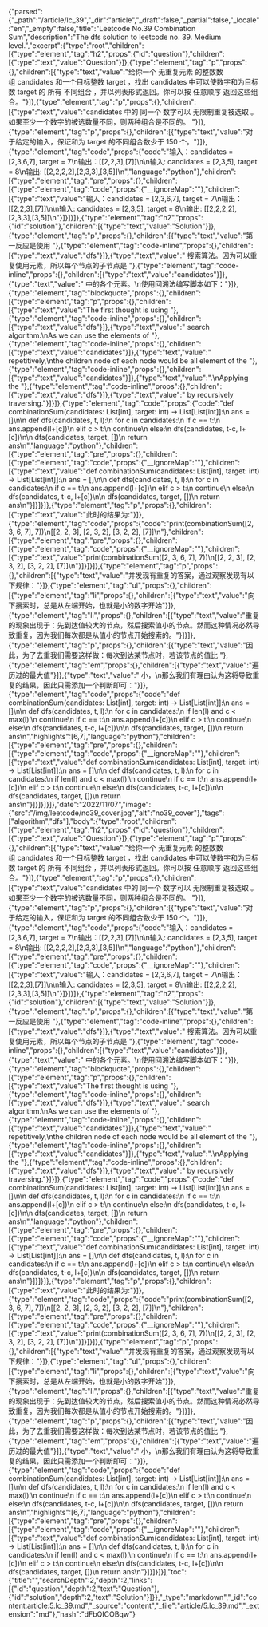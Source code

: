 {"parsed":{"_path":"/article/lc_39","_dir":"article","_draft":false,"_partial":false,"_locale":"en","_empty":false,"title":"Leetcode No.39 Combination Sum","description":"The dfs solution to leetcode no. 39. Medium level.","excerpt":{"type":"root","children":[{"type":"element","tag":"h2","props":{"id":"question"},"children":[{"type":"text","value":"Question"}]},{"type":"element","tag":"p","props":{},"children":[{"type":"text","value":"给你一个 无重复元素 的整数数组 candidates 和一个目标整数 target ，找出 candidates 中可以使数字和为目标数 target 的 所有 不同组合 ，并以列表形式返回。你可以按 任意顺序 返回这些组合。"}]},{"type":"element","tag":"p","props":{},"children":[{"type":"text","value":"candidates 中的 同一个 数字可以 无限制重复被选取 。如果至少一个数字的被选数量不同，则两种组合是不同的。 "}]},{"type":"element","tag":"p","props":{},"children":[{"type":"text","value":"对于给定的输入，保证和为 target 的不同组合数少于 150 个。"}]},{"type":"element","tag":"code","props":{"code":"输入：candidates = [2,3,6,7], target = 7\n输出：[[2,2,3],[7]]\n\n输入: candidates = [2,3,5], target = 8\n输出: [[2,2,2,2],[2,3,3],[3,5]]\n","language":"python"},"children":[{"type":"element","tag":"pre","props":{},"children":[{"type":"element","tag":"code","props":{"__ignoreMap":""},"children":[{"type":"text","value":"输入：candidates = [2,3,6,7], target = 7\n输出：[[2,2,3],[7]]\n\n输入: candidates = [2,3,5], target = 8\n输出: [[2,2,2,2],[2,3,3],[3,5]]\n"}]}]}]},{"type":"element","tag":"h2","props":{"id":"solution"},"children":[{"type":"text","value":"Solution"}]},{"type":"element","tag":"p","props":{},"children":[{"type":"text","value":"第一反应是使用 "},{"type":"element","tag":"code-inline","props":{},"children":[{"type":"text","value":"dfs"}]},{"type":"text","value":" 搜索算法。因为可以重复使用元素，所以每个节点的子节点是 "},{"type":"element","tag":"code-inline","props":{},"children":[{"type":"text","value":"candidates"}]},{"type":"text","value":" 中的各个元素。\n使用回溯法编写脚本如下："}]},{"type":"element","tag":"blockquote","props":{},"children":[{"type":"element","tag":"p","props":{},"children":[{"type":"text","value":"The first thought is using "},{"type":"element","tag":"code-inline","props":{},"children":[{"type":"text","value":"dfs"}]},{"type":"text","value":" search algorithm.\nAs we can use the elements of "},{"type":"element","tag":"code-inline","props":{},"children":[{"type":"text","value":"candidates"}]},{"type":"text","value":" repetitively,\nthe children node of each node would be all element of the "},{"type":"element","tag":"code-inline","props":{},"children":[{"type":"text","value":"candidates"}]},{"type":"text","value":".\nApplying the "},{"type":"element","tag":"code-inline","props":{},"children":[{"type":"text","value":"dfs"}]},{"type":"text","value":" by recursively traversing."}]}]},{"type":"element","tag":"code","props":{"code":"def combinationSum(candidates: List[int], target: int) -> List[List[int]]:\n    ans = []\n\n    def dfs(candidates, t, l):\n        for c in candidates:\n            if c == t:\n                ans.append(l+[c])\n            elif c > t:\n                continue\n            else:\n                dfs(candidates, t-c, l+[c])\n\n    dfs(candidates, target, [])\n    return ans\n","language":"python"},"children":[{"type":"element","tag":"pre","props":{},"children":[{"type":"element","tag":"code","props":{"__ignoreMap":""},"children":[{"type":"text","value":"def combinationSum(candidates: List[int], target: int) -> List[List[int]]:\n    ans = []\n\n    def dfs(candidates, t, l):\n        for c in candidates:\n            if c == t:\n                ans.append(l+[c])\n            elif c > t:\n                continue\n            else:\n                dfs(candidates, t-c, l+[c])\n\n    dfs(candidates, target, [])\n    return ans\n"}]}]}]},{"type":"element","tag":"p","props":{},"children":[{"type":"text","value":"此时的结果为:"}]},{"type":"element","tag":"code","props":{"code":"print(combinationSum([2, 3, 6, 7], 7))\n[[2, 2, 3], [2, 3, 2], [3, 2, 2], [7]]\n"},"children":[{"type":"element","tag":"pre","props":{},"children":[{"type":"element","tag":"code","props":{"__ignoreMap":""},"children":[{"type":"text","value":"print(combinationSum([2, 3, 6, 7], 7))\n[[2, 2, 3], [2, 3, 2], [3, 2, 2], [7]]\n"}]}]}]},{"type":"element","tag":"p","props":{},"children":[{"type":"text","value":"并发现有重复的答案，通过观察发现有以下规律："}]},{"type":"element","tag":"ul","props":{},"children":[{"type":"element","tag":"li","props":{},"children":[{"type":"text","value":"向下搜索时，总是从左端开始，也就是小的数字开始"}]},{"type":"element","tag":"li","props":{},"children":[{"type":"text","value":"重复的现象出现于：先到达值较大的节点，然后搜索值小的节点。然而这种情况必然导致重复，因为我们每次都是从值小的节点开始搜索的。"}]}]},{"type":"element","tag":"p","props":{},"children":[{"type":"text","value":"因此，为了去重我们需要这样做：每次到达某节点时，若该节点的值比 "},{"type":"element","tag":"em","props":{},"children":[{"type":"text","value":"遍历过的最大值"}]},{"type":"text","value":" 小，\n那么我们有理由认为这将导致重复的结果，因此只需添加一个判断即可："}]},{"type":"element","tag":"code","props":{"code":"def combinationSum(candidates: List[int], target: int) -> List[List[int]]:\n    ans = []\n\n    def dfs(candidates, t, l):\n        for c in candidates:\n            if len(l) and c < max(l):\n                continue\n            if c == t:\n                ans.append(l+[c])\n            elif c > t:\n                continue\n            else:\n                dfs(candidates, t-c, l+[c])\n\n    dfs(candidates, target, [])\n    return ans\n","highlights":[6,7],"language":"python"},"children":[{"type":"element","tag":"pre","props":{},"children":[{"type":"element","tag":"code","props":{"__ignoreMap":""},"children":[{"type":"text","value":"def combinationSum(candidates: List[int], target: int) -> List[List[int]]:\n    ans = []\n\n    def dfs(candidates, t, l):\n        for c in candidates:\n            if len(l) and c < max(l):\n                continue\n            if c == t:\n                ans.append(l+[c])\n            elif c > t:\n                continue\n            else:\n                dfs(candidates, t-c, l+[c])\n\n    dfs(candidates, target, [])\n    return ans\n"}]}]}]}]},"date":"2022/11/07","image":{"src":"/img/leetcode/no39_cover.jpg","alt":"no39_cover"},"tags":["algorithm","dfs"],"body":{"type":"root","children":[{"type":"element","tag":"h2","props":{"id":"question"},"children":[{"type":"text","value":"Question"}]},{"type":"element","tag":"p","props":{},"children":[{"type":"text","value":"给你一个 无重复元素 的整数数组 candidates 和一个目标整数 target ，找出 candidates 中可以使数字和为目标数 target 的 所有 不同组合 ，并以列表形式返回。你可以按 任意顺序 返回这些组合。"}]},{"type":"element","tag":"p","props":{},"children":[{"type":"text","value":"candidates 中的 同一个 数字可以 无限制重复被选取 。如果至少一个数字的被选数量不同，则两种组合是不同的。 "}]},{"type":"element","tag":"p","props":{},"children":[{"type":"text","value":"对于给定的输入，保证和为 target 的不同组合数少于 150 个。"}]},{"type":"element","tag":"code","props":{"code":"输入：candidates = [2,3,6,7], target = 7\n输出：[[2,2,3],[7]]\n\n输入: candidates = [2,3,5], target = 8\n输出: [[2,2,2,2],[2,3,3],[3,5]]\n","language":"python"},"children":[{"type":"element","tag":"pre","props":{},"children":[{"type":"element","tag":"code","props":{"__ignoreMap":""},"children":[{"type":"text","value":"输入：candidates = [2,3,6,7], target = 7\n输出：[[2,2,3],[7]]\n\n输入: candidates = [2,3,5], target = 8\n输出: [[2,2,2,2],[2,3,3],[3,5]]\n"}]}]}]},{"type":"element","tag":"h2","props":{"id":"solution"},"children":[{"type":"text","value":"Solution"}]},{"type":"element","tag":"p","props":{},"children":[{"type":"text","value":"第一反应是使用 "},{"type":"element","tag":"code-inline","props":{},"children":[{"type":"text","value":"dfs"}]},{"type":"text","value":" 搜索算法。因为可以重复使用元素，所以每个节点的子节点是 "},{"type":"element","tag":"code-inline","props":{},"children":[{"type":"text","value":"candidates"}]},{"type":"text","value":" 中的各个元素。\n使用回溯法编写脚本如下："}]},{"type":"element","tag":"blockquote","props":{},"children":[{"type":"element","tag":"p","props":{},"children":[{"type":"text","value":"The first thought is using "},{"type":"element","tag":"code-inline","props":{},"children":[{"type":"text","value":"dfs"}]},{"type":"text","value":" search algorithm.\nAs we can use the elements of "},{"type":"element","tag":"code-inline","props":{},"children":[{"type":"text","value":"candidates"}]},{"type":"text","value":" repetitively,\nthe children node of each node would be all element of the "},{"type":"element","tag":"code-inline","props":{},"children":[{"type":"text","value":"candidates"}]},{"type":"text","value":".\nApplying the "},{"type":"element","tag":"code-inline","props":{},"children":[{"type":"text","value":"dfs"}]},{"type":"text","value":" by recursively traversing."}]}]},{"type":"element","tag":"code","props":{"code":"def combinationSum(candidates: List[int], target: int) -> List[List[int]]:\n    ans = []\n\n    def dfs(candidates, t, l):\n        for c in candidates:\n            if c == t:\n                ans.append(l+[c])\n            elif c > t:\n                continue\n            else:\n                dfs(candidates, t-c, l+[c])\n\n    dfs(candidates, target, [])\n    return ans\n","language":"python"},"children":[{"type":"element","tag":"pre","props":{},"children":[{"type":"element","tag":"code","props":{"__ignoreMap":""},"children":[{"type":"text","value":"def combinationSum(candidates: List[int], target: int) -> List[List[int]]:\n    ans = []\n\n    def dfs(candidates, t, l):\n        for c in candidates:\n            if c == t:\n                ans.append(l+[c])\n            elif c > t:\n                continue\n            else:\n                dfs(candidates, t-c, l+[c])\n\n    dfs(candidates, target, [])\n    return ans\n"}]}]}]},{"type":"element","tag":"p","props":{},"children":[{"type":"text","value":"此时的结果为:"}]},{"type":"element","tag":"code","props":{"code":"print(combinationSum([2, 3, 6, 7], 7))\n[[2, 2, 3], [2, 3, 2], [3, 2, 2], [7]]\n"},"children":[{"type":"element","tag":"pre","props":{},"children":[{"type":"element","tag":"code","props":{"__ignoreMap":""},"children":[{"type":"text","value":"print(combinationSum([2, 3, 6, 7], 7))\n[[2, 2, 3], [2, 3, 2], [3, 2, 2], [7]]\n"}]}]}]},{"type":"element","tag":"p","props":{},"children":[{"type":"text","value":"并发现有重复的答案，通过观察发现有以下规律："}]},{"type":"element","tag":"ul","props":{},"children":[{"type":"element","tag":"li","props":{},"children":[{"type":"text","value":"向下搜索时，总是从左端开始，也就是小的数字开始"}]},{"type":"element","tag":"li","props":{},"children":[{"type":"text","value":"重复的现象出现于：先到达值较大的节点，然后搜索值小的节点。然而这种情况必然导致重复，因为我们每次都是从值小的节点开始搜索的。"}]}]},{"type":"element","tag":"p","props":{},"children":[{"type":"text","value":"因此，为了去重我们需要这样做：每次到达某节点时，若该节点的值比 "},{"type":"element","tag":"em","props":{},"children":[{"type":"text","value":"遍历过的最大值"}]},{"type":"text","value":" 小，\n那么我们有理由认为这将导致重复的结果，因此只需添加一个判断即可："}]},{"type":"element","tag":"code","props":{"code":"def combinationSum(candidates: List[int], target: int) -> List[List[int]]:\n    ans = []\n\n    def dfs(candidates, t, l):\n        for c in candidates:\n            if len(l) and c < max(l):\n                continue\n            if c == t:\n                ans.append(l+[c])\n            elif c > t:\n                continue\n            else:\n                dfs(candidates, t-c, l+[c])\n\n    dfs(candidates, target, [])\n    return ans\n","highlights":[6,7],"language":"python"},"children":[{"type":"element","tag":"pre","props":{},"children":[{"type":"element","tag":"code","props":{"__ignoreMap":""},"children":[{"type":"text","value":"def combinationSum(candidates: List[int], target: int) -> List[List[int]]:\n    ans = []\n\n    def dfs(candidates, t, l):\n        for c in candidates:\n            if len(l) and c < max(l):\n                continue\n            if c == t:\n                ans.append(l+[c])\n            elif c > t:\n                continue\n            else:\n                dfs(candidates, t-c, l+[c])\n\n    dfs(candidates, target, [])\n    return ans\n"}]}]}]}],"toc":{"title":"","searchDepth":2,"depth":2,"links":[{"id":"question","depth":2,"text":"Question"},{"id":"solution","depth":2,"text":"Solution"}]}},"_type":"markdown","_id":"content:article:5.lc_39.md","_source":"content","_file":"article/5.lc_39.md","_extension":"md"},"hash":"dFbQICOBqw"}